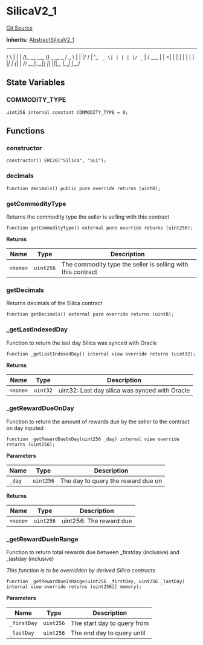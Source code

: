 # SilicaV2_1
[Git Source](https://github.com/Alkimiya/v2.1-core/tree/comments-docs/blob/ee3e12bcce8690315f313782a9d6014a1b843773/contracts/SilicaV2_1.sol)

**Inherits:**
[AbstractSilicaV2_1](/contracts/AbstractSilicaV2_1.sol/abstract.AbstractSilicaV2_1.md)

_    _ _    _           _
/ \  | | | _(_)_ __ ___ (_)_   _  __ _
/ _ \ | | |/ / | '_ ` _ \| | | | |/ _` |
/ ___ \| |   <| | | | | | | | |_| | (_| |
/_/   \_\_|_|\_\_|_| |_| |_|_|\__, |\__,_|
|___/


## State Variables
### COMMODITY_TYPE

```solidity
uint256 internal constant COMMODITY_TYPE = 0;
```


## Functions
### constructor


```solidity
constructor() ERC20("Silica", "SLC");
```

### decimals


```solidity
function decimals() public pure override returns (uint8);
```

### getCommodityType

Returns the commodity type the seller is selling with this contract


```solidity
function getCommodityType() external pure override returns (uint256);
```
**Returns**

|Name|Type|Description|
|----|----|-----------|
|`<none>`|`uint256`|The commodity type the seller is selling with this contract|


### getDecimals

Returns decimals of the Silica contract


```solidity
function getDecimals() external pure override returns (uint8);
```

### _getLastIndexedDay

Function to return the last day Silica was synced with Oracle


```solidity
function _getLastIndexedDay() internal view override returns (uint32);
```
**Returns**

|Name|Type|Description|
|----|----|-----------|
|`<none>`|`uint32`|uint32: Last day silica was synced with Oracle|


### _getRewardDueOnDay

Function to return the amount of rewards due by the seller to the contract on day inputed


```solidity
function _getRewardDueOnDay(uint256 _day) internal view override returns (uint256);
```
**Parameters**

|Name|Type|Description|
|----|----|-----------|
|`_day`|`uint256`|The day to query the reward due on|

**Returns**

|Name|Type|Description|
|----|----|-----------|
|`<none>`|`uint256`|uint256: The reward due|


### _getRewardDueInRange

Function to return total rewards due between _firstday (inclusive) and _lastday (inclusive)

*This function is to be overridden by derived Silica contracts*


```solidity
function _getRewardDueInRange(uint256 _firstDay, uint256 _lastDay) internal view override returns (uint256[] memory);
```
**Parameters**

|Name|Type|Description|
|----|----|-----------|
|`_firstDay`|`uint256`|The start day to query from|
|`_lastDay`|`uint256`|The end day to query until|


